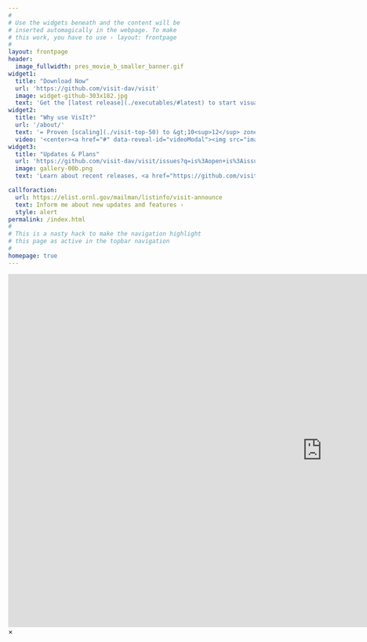 ```yaml
---
#
# Use the widgets beneath and the content will be
# inserted automagically in the webpage. To make
# this work, you have to use › layout: frontpage
#
layout: frontpage
header:
  image_fullwidth: pres_movie_b_smaller_banner.gif
widget1:
  title: "Download Now"
  url: 'https://github.com/visit-dav/visit'
  image: widget-github-303x182.jpg
  text: 'Get the [latest release](./executables/#latest) to start visualizing and analyzing your data today. Or, download the <a href="https://github.com/visit-dav/visit/releases/latest/download/build_visit3_1_1">latest build_visit</a> script to build a custom version. Please <a href="https://github.com/visit-dav/live-customer-response/issues/new?assignees=&labels=&template=customer-response.md&title=">share a comment</a> with us about your experiences with VisIt.'
widget2:
  title: "Why use VisIt?"
  url: '/about/'
  text: '= Proven [scaling](./visit-top-50) to &gt;10<sup>12</sup> zone meshes.<br/>= Windows, Mac, <a href="" title="Unbuntu, Centos, Debian, RedHat, Fedora">, 5+ Linux distros.</a><br/>= Free, <a href="https://github.com/visit-dav/visit/blob/develop/LICENSE">BSD Open Source</a>.<br/>= Reads 130+ <a href="https://www.visitusers.org/index.php?title=Detailed_list_of_file_formats_VisIt_supports">File Formats</a>.<br/>= Supported on many <a href="https://science.osti.gov/User-Facilities/User-Facilities-at-a-Glance/ASCR">LCFs</a>'
  video: '<center><a href="#" data-reveal-id="videoModal"><img src="images/wing_tip_streamlines_thumb.png" width="303" align="middle"/></a></center>'
widget3:
  title: "Updates & Plans"
  url: 'https://github.com/visit-dav/visit/issues?q=is%3Aopen+is%3Aissue+milestone%3A3.2'
  image: gallery-00b.png
  text: 'Learn about recent releases, <a href="https://github.com/visit-dav/visit/milestones">plans for upcomming releases</a>, <a href="https://github.com/visit-dav/visit/branches/active">works in progress</a> and other stuff about VisIt, its related technologies and visualization and data analysis in general.'

callforaction:
  url: https://elist.ornl.gov/mailman/listinfo/visit-announce
  text: Inform me about new updates and features ›
  style: alert
permalink: /index.html
#
# This is a nasty hack to make the navigation highlight
# this page as active in the topbar navigation
#
homepage: true
---
```


<div id="videoModal" class="reveal-modal large" data-reveal="">
  <div class="flex-video widescreen vimeo" style="display: block;">
  <iframe width="1280" height="720" src="https://www.youtube.com/embed/aRV5etrNlAQ" frameborder="0" allow="accelerometer; autoplay; encrypted-media; gyroscope; picture-in-picture" allowfullscreen></iframe>
  </div>
  <a class="close-reveal-modal">&#215;</a>
</div>
